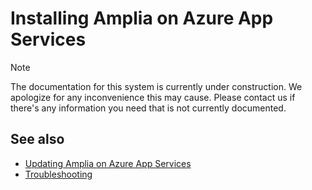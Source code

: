 ﻿# Installing Amplia on Azure App Services

> [!NOTE]
> The documentation for this system is currently under construction. We apologize for any inconvenience this may cause. Please
> contact us if there's any information you need that is not currently documented.

## See also

* [Updating Amplia on Azure App Services](update.md)
* [Troubleshooting](../troubleshoot/index.md)
